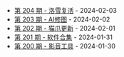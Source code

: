 * [第 204 期 - 洛雪复活](https://day.tsq360.cf/posts/204-洛雪复活) - 2024-02-03
* [第 203 期 - AI修图](https://day.tsq360.cf/posts/203-AI修图) - 2024-02-02
* [第 202 期 - 猫爪更新](https://day.tsq360.cf/posts/202-猫爪更新) - 2024-02-01
* [第 201 期 - 软件合集](https://day.tsq360.cf/posts/201-软件合集) - 2024-01-31
* [第 200 期 - 影音工具](https://day.tsq360.cf/posts/200-影音工具) - 2024-01-30
